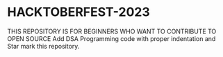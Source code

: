 # HACKTOBERFEST-2023

THIS REPOSITORY IS FOR BEGINNERS WHO WANT TO CONTRIBUTE TO OPEN SOURCE
Add DSA Programming code with proper indentation and Star mark this repository.
